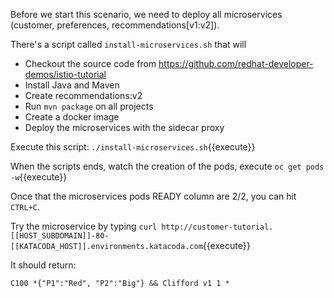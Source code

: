 Before we start this scenario, we need to deploy all microservices (customer, preferences, recommendations[v1:v2]).

There's a script called `install-microservices.sh` that will

- Checkout the source code from https://github.com/redhat-developer-demos/istio-tutorial
- Install Java and Maven
- Create recommendations:v2
- Run `mvn package` on all projects
- Create a docker image
- Deploy the microservices with the sidecar proxy

Execute this script: `./install-microservices.sh`{{execute}}

When the scripts ends, watch the creation of the pods, execute `oc get pods -w`{{execute}}

Once that the microservices pods READY column are 2/2, you can hit `CTRL+C`. 

Try the microservice by typing `curl http://customer-tutorial.[[HOST_SUBDOMAIN]]-80-[[KATACODA_HOST]].environments.katacoda.com`{{execute}}

It should return:

`C100 *{"P1":"Red", "P2":"Big"} && Clifford v1 1 *`
